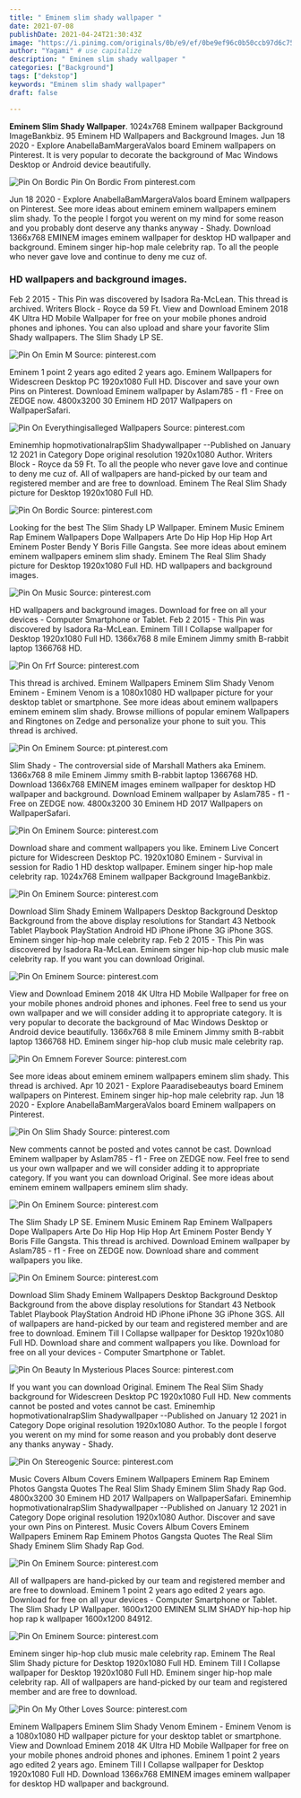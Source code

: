 ```yaml
---
title: " Eminem slim shady wallpaper "
date: 2021-07-08
publishDate: 2021-04-24T21:30:43Z
image: "https://i.pinimg.com/originals/0b/e9/ef/0be9ef96c0b50ccb97d6c756118549e5.jpg"
author: "Yagami" # use capitalize
description: " Eminem slim shady wallpaper "
categories: ["Background"]
tags: ["dekstop"]
keywords: "Eminem slim shady wallpaper"
draft: false

---
```



**Eminem Slim Shady Wallpaper**. 1024x768 Eminem wallpaper Background ImageBankbiz. 95 Eminem HD Wallpapers and Background Images. Jun 18 2020 - Explore AnabellaBamMargeraValos board Eminem wallpapers on Pinterest. It is very popular to decorate the background of Mac Windows Desktop or Android device beautifully.

![Pin On Bordic](https://i.pinimg.com/originals/f3/3d/a5/f33da536721ea404512564f80fc5f99a.jpg "Pin On Bordic")
Pin On Bordic From pinterest.com


Jun 18 2020 - Explore AnabellaBamMargeraValos board Eminem wallpapers on Pinterest. See more ideas about eminem eminem wallpapers eminem slim shady. To the people I forgot you werent on my mind for some reason and you probably dont deserve any thanks anyway - Shady. Download 1366x768 EMINEM images eminem wallpaper for desktop HD wallpaper and background. Eminem singer hip-hop male celebrity rap. To all the people who never gave love and continue to deny me cuz of.

### HD wallpapers and background images.

Feb 2 2015 - This Pin was discovered by Isadora Ra-McLean. This thread is archived. Writers Block - Royce da 59 Ft. View and Download Eminem 2018 4K Ultra HD Mobile Wallpaper for free on your mobile phones android phones and iphones. You can also upload and share your favorite Slim Shady wallpapers. The Slim Shady LP SE.


![Pin On Emin M](https://i.pinimg.com/originals/cc/94/0c/cc940cb942b07059ead9178bea32127b.jpg "Pin On Emin M")
Source: pinterest.com

Eminem 1 point 2 years ago edited 2 years ago. Eminem Wallpapers for Widescreen Desktop PC 1920x1080 Full HD. Discover and save your own Pins on Pinterest. Download Eminem wallpaper by Aslam785 - f1 - Free on ZEDGE now. 4800x3200 30 Eminem HD 2017 Wallpapers on WallpaperSafari.

![Pin On Everythingisalleged Wallpapers](https://i.pinimg.com/originals/f1/cc/7c/f1cc7c4432b05033dc05efccbbef229f.jpg "Pin On Everythingisalleged Wallpapers")
Source: pinterest.com

Eminemhip hopmotivationalrapSlim Shadywallpaper --Published on January 12 2021 in Category Dope original resolution 1920x1080 Author. Writers Block - Royce da 59 Ft. To all the people who never gave love and continue to deny me cuz of. All of wallpapers are hand-picked by our team and registered member and are free to download. Eminem The Real Slim Shady picture for Desktop 1920x1080 Full HD.

![Pin On Bordic](https://i.pinimg.com/originals/f3/3d/a5/f33da536721ea404512564f80fc5f99a.jpg "Pin On Bordic")
Source: pinterest.com

Looking for the best The Slim Shady LP Wallpaper. Eminem Music Eminem Rap Eminem Wallpapers Dope Wallpapers Arte Do Hip Hop Hip Hop Art Eminem Poster Bendy Y Boris Fille Gangsta. See more ideas about eminem eminem wallpapers eminem slim shady. Eminem The Real Slim Shady picture for Desktop 1920x1080 Full HD. HD wallpapers and background images.

![Pin On Music](https://i.pinimg.com/originals/17/bc/b6/17bcb6f3737ff85cf3693bf9c69ef3b9.png "Pin On Music")
Source: pinterest.com

HD wallpapers and background images. Download for free on all your devices - Computer Smartphone or Tablet. Feb 2 2015 - This Pin was discovered by Isadora Ra-McLean. Eminem Till I Collapse wallpaper for Desktop 1920x1080 Full HD. 1366x768 8 mile Eminem Jimmy smith B-rabbit laptop 1366768 HD.

![Pin On Frf](https://i.pinimg.com/originals/82/58/e8/8258e89911bbec777e58c4e78afd9d58.jpg "Pin On Frf")
Source: pinterest.com

This thread is archived. Eminem Wallpapers Eminem Slim Shady Venom Eminem - Eminem Venom is a 1080x1080 HD wallpaper picture for your desktop tablet or smartphone. See more ideas about eminem wallpapers eminem eminem slim shady. Browse millions of popular eminem Wallpapers and Ringtones on Zedge and personalize your phone to suit you. This thread is archived.

![Pin On Eminem](https://i.pinimg.com/736x/8b/cf/70/8bcf702dc694be70eb4952d264ae9cb6.jpg "Pin On Eminem")
Source: pt.pinterest.com

Slim Shady - The controversial side of Marshall Mathers aka Eminem. 1366x768 8 mile Eminem Jimmy smith B-rabbit laptop 1366768 HD. Download 1366x768 EMINEM images eminem wallpaper for desktop HD wallpaper and background. Download Eminem wallpaper by Aslam785 - f1 - Free on ZEDGE now. 4800x3200 30 Eminem HD 2017 Wallpapers on WallpaperSafari.

![Pin On Eminem](https://i.pinimg.com/originals/14/21/03/1421032f5018386081d971ffc5613833.jpg "Pin On Eminem")
Source: pinterest.com

Download share and comment wallpapers you like. Eminem Live Concert picture for Widescreen Desktop PC. 1920x1080 Eminem - Survival in session for Radio 1 HD desktop wallpaper. Eminem singer hip-hop male celebrity rap. 1024x768 Eminem wallpaper Background ImageBankbiz.

![Pin On Eminem](https://i.pinimg.com/originals/49/cf/31/49cf31b1bceb1b0cb9cc6a7cdf4c558b.jpg "Pin On Eminem")
Source: pinterest.com

Download Slim Shady Eminem Wallpapers Desktop Background Desktop Background from the above display resolutions for Standart 43 Netbook Tablet Playbook PlayStation Android HD iPhone iPhone 3G iPhone 3GS. Eminem singer hip-hop male celebrity rap. Feb 2 2015 - This Pin was discovered by Isadora Ra-McLean. Eminem singer hip-hop club music male celebrity rap. If you want you can download Original.

![Pin On Eminem](https://i.pinimg.com/originals/8f/9a/f9/8f9af977b94049a87d2b248528107d27.jpg "Pin On Eminem")
Source: pinterest.com

View and Download Eminem 2018 4K Ultra HD Mobile Wallpaper for free on your mobile phones android phones and iphones. Feel free to send us your own wallpaper and we will consider adding it to appropriate category. It is very popular to decorate the background of Mac Windows Desktop or Android device beautifully. 1366x768 8 mile Eminem Jimmy smith B-rabbit laptop 1366768 HD. Eminem singer hip-hop club music male celebrity rap.

![Pin On Emnem Forever](https://i.pinimg.com/originals/01/84/68/018468df360198e7ebd3950fcd9161ba.jpg "Pin On Emnem Forever")
Source: pinterest.com

See more ideas about eminem eminem wallpapers eminem slim shady. This thread is archived. Apr 10 2021 - Explore Paaradisebeautys board Eminem wallpapers on Pinterest. Eminem singer hip-hop male celebrity rap. Jun 18 2020 - Explore AnabellaBamMargeraValos board Eminem wallpapers on Pinterest.

![Pin On Slim Shady](https://i.pinimg.com/originals/55/7d/19/557d19bcde7fceea279e96c86bcc5056.jpg "Pin On Slim Shady")
Source: pinterest.com

New comments cannot be posted and votes cannot be cast. Download Eminem wallpaper by Aslam785 - f1 - Free on ZEDGE now. Feel free to send us your own wallpaper and we will consider adding it to appropriate category. If you want you can download Original. See more ideas about eminem eminem wallpapers eminem slim shady.

![Pin On Eminem](https://i.pinimg.com/originals/f7/62/79/f76279b9193ccfbcb1b3690e4eb11416.jpg "Pin On Eminem")
Source: pinterest.com

The Slim Shady LP SE. Eminem Music Eminem Rap Eminem Wallpapers Dope Wallpapers Arte Do Hip Hop Hip Hop Art Eminem Poster Bendy Y Boris Fille Gangsta. This thread is archived. Download Eminem wallpaper by Aslam785 - f1 - Free on ZEDGE now. Download share and comment wallpapers you like.

![Pin On Eminem](https://i.pinimg.com/originals/66/d9/83/66d983e656638387bc2277cf7bd3416e.jpg "Pin On Eminem")
Source: pinterest.com

Download Slim Shady Eminem Wallpapers Desktop Background Desktop Background from the above display resolutions for Standart 43 Netbook Tablet Playbook PlayStation Android HD iPhone iPhone 3G iPhone 3GS. All of wallpapers are hand-picked by our team and registered member and are free to download. Eminem Till I Collapse wallpaper for Desktop 1920x1080 Full HD. Download share and comment wallpapers you like. Download for free on all your devices - Computer Smartphone or Tablet.

![Pin On Beauty In Mysterious Places](https://i.pinimg.com/originals/3a/80/56/3a80568c229a2991363586630e53198a.jpg "Pin On Beauty In Mysterious Places")
Source: pinterest.com

If you want you can download Original. Eminem The Real Slim Shady background for Widescreen Desktop PC 1920x1080 Full HD. New comments cannot be posted and votes cannot be cast. Eminemhip hopmotivationalrapSlim Shadywallpaper --Published on January 12 2021 in Category Dope original resolution 1920x1080 Author. To the people I forgot you werent on my mind for some reason and you probably dont deserve any thanks anyway - Shady.

![Pin On Stereogenic](https://i.pinimg.com/originals/e8/96/27/e89627cb27cabed36404f856303981e6.jpg "Pin On Stereogenic")
Source: pinterest.com

Music Covers Album Covers Eminem Wallpapers Eminem Rap Eminem Photos Gangsta Quotes The Real Slim Shady Eminem Slim Shady Rap God. 4800x3200 30 Eminem HD 2017 Wallpapers on WallpaperSafari. Eminemhip hopmotivationalrapSlim Shadywallpaper --Published on January 12 2021 in Category Dope original resolution 1920x1080 Author. Discover and save your own Pins on Pinterest. Music Covers Album Covers Eminem Wallpapers Eminem Rap Eminem Photos Gangsta Quotes The Real Slim Shady Eminem Slim Shady Rap God.

![Pin On Eminem](https://i.pinimg.com/originals/24/fb/33/24fb332a5c6da6c5d888826397c1d645.jpg "Pin On Eminem")
Source: pinterest.com

All of wallpapers are hand-picked by our team and registered member and are free to download. Eminem 1 point 2 years ago edited 2 years ago. Download for free on all your devices - Computer Smartphone or Tablet. The Slim Shady LP Wallpaper. 1600x1200 EMINEM SLIM SHADY hip-hop hip hop rap k wallpaper 1600x1200 84912.

![Pin On Eminem](https://i.pinimg.com/originals/89/e4/1e/89e41e510e876c3c502844c0a88b30a2.png "Pin On Eminem")
Source: pinterest.com

Eminem singer hip-hop club music male celebrity rap. Eminem The Real Slim Shady picture for Desktop 1920x1080 Full HD. Eminem Till I Collapse wallpaper for Desktop 1920x1080 Full HD. Eminem singer hip-hop male celebrity rap. All of wallpapers are hand-picked by our team and registered member and are free to download.

![Pin On My Other Loves](https://i.pinimg.com/originals/0b/e9/ef/0be9ef96c0b50ccb97d6c756118549e5.jpg "Pin On My Other Loves")
Source: pinterest.com

Eminem Wallpapers Eminem Slim Shady Venom Eminem - Eminem Venom is a 1080x1080 HD wallpaper picture for your desktop tablet or smartphone. View and Download Eminem 2018 4K Ultra HD Mobile Wallpaper for free on your mobile phones android phones and iphones. Eminem 1 point 2 years ago edited 2 years ago. Eminem Till I Collapse wallpaper for Desktop 1920x1080 Full HD. Download 1366x768 EMINEM images eminem wallpaper for desktop HD wallpaper and background.


